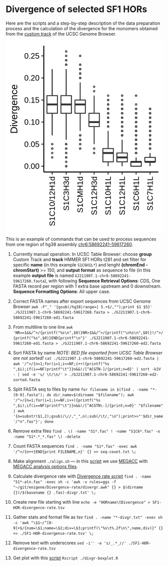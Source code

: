 # Divergence of selected SF1 HORs

Here are the scripts and a step-by-step description of the data preparation process and
the calculation of the divergence for the monomers obtained from the [custom track](../track)
of the UCSC Genome Browser.

![Divergence rate of selected SF1 HORs](SF1-HOR-divergence-rate-boxplot.png)

This is an example of commands that can be used to process sequences from one region
of hg38 assembly [chr6:58692241-59617260](https://genome.ucsc.edu/cgi-bin/hgTracks?db=hg38&position=chr6%3A58692241-59617260).

1. Currently manual operation. In UCSC Table Browser: choose __group__ Custom Track
and __track__ HMMER SF1 HORs t281 and set filter for specific __name__ (in this example `S1C6H1L*`) and
lenght __(chromEnd - chromStart)__ >= 150, and __output format__ as sequence to file
(in this example __output file__ is named `GJ211907.1-chr6-58692241-59617260.fasta`),
with following __Sequence Retrieval Options__: CDS, One FASTA record per region
with 1 extra base upstream and 0 downstream. __Sequence Formatting Options__: All upper case.

2. Correct FASTA names after export sequences from UCSC Genome Browser
```awk -F"_" '{gsub(/hg38|range=| 5.+$/,"");print $1 $5}' ./GJ211907.1-chr6-58692241-59617260.fasta > ./GJ211907.1-chr6-58692241-59617260-ed1.fasta```

3. From multiline to one line
```awk 'NR==1&&/^>/{printf("%s\n",$0)}NR>1&&/^>/{printf("\n%s\n",$0)}!/^>/{printf("%s",$0)}END{printf"\n"}' ./GJ211907.1-chr6-58692241-59617260-ed1.fasta > ./GJ211907.1-chr6-58692241-59617260-ed2.fasta```

4. Sort FASTA by name _NOTE: BED file exported from UCSC Table Browser are not sorted!_
```cat ./GJ211907.1-chr6-58692241-59617260-ed2.fasta | awk '/^>/{n=1;for(i=1;i<=NF;i++){printf("%s ",$i);if(i==NF)printf"\t"}}n&&!/[^ACGTN-]/{print;n=0}' | sort -k2V - | sed -e 's/ \t/\n/' > ./GJ211907.1-chr6-58692241-59617260-ed2-sorted.fasta```

5. Split FASTA seq to files by name
```for filename in $(find . -name "*-[0-9].fasta"); do dir_name=$(dirname "$filename"); awk '/^>/{n=1;for(i=1;i<=NF;i++){printf("%s ",$i);if(i==NF)printf"\t"}}n&&!/[^ACGTN\-]/{print;n=0}' "$filename" | awk '{n=substr($1,2);gsub(/\//,"_",n);sub(/\t/,"\n");print>>"'$dir_name'/"n".fas"}'; done```

6. Remove extra files
```find . \( -name "S1*.fas" ! -name "S1C6*.fas" -o -name "S1*.*_*.fas" \) -delete```

7. Count FASTA sequences
```find . -name "S1*.fas" -exec awk '/^>/{n++}END{print FILENAME,n}' {} >> seq-count.txt \;```

8. Make alignment
`./align.sh` — in this [script](align.sh) we use [MEGACC](https://www.megasoftware.net/) with [MEGACC analysis options files](MEGACC-analysis-options-files/).

9. Calculate divergence rate with [Divergence rate script](https://github.com/enigene/Divergence-rate)
```find . -name "S1*-aln.fas" -exec sh -c 'awk -v rules=ggs -f "~/git/enigene/Divergence-rate/divergr.awk" {} > $(dirname {})/$(basename {} .fas)-divgr.txt' \;```

10. Create new file starting with line
```echo -e "HORname\tDivergence" > SF1-HOR-divergence-rate.tsv```

11. Gather stats and format file as tsv
```find . -name "*-divgr.txt" -exec sh -c 'awk "\$1~/^[0-9]+$/{num=\$1;name=\$2;div=\$3;printf(\"%s\t%.2f\n\",name,div)}" {} >> ./SF1-HOR-divergence-rate.tsv' \;```

12. Remove text with underscores
```sed -i'' -e 's/_.*_//' ./SF1-HOR-divergence-rate.tsv```

13. Get plot with this [script](divgr-boxplot.R)
```Rscript ./divgr-boxplot.R```
